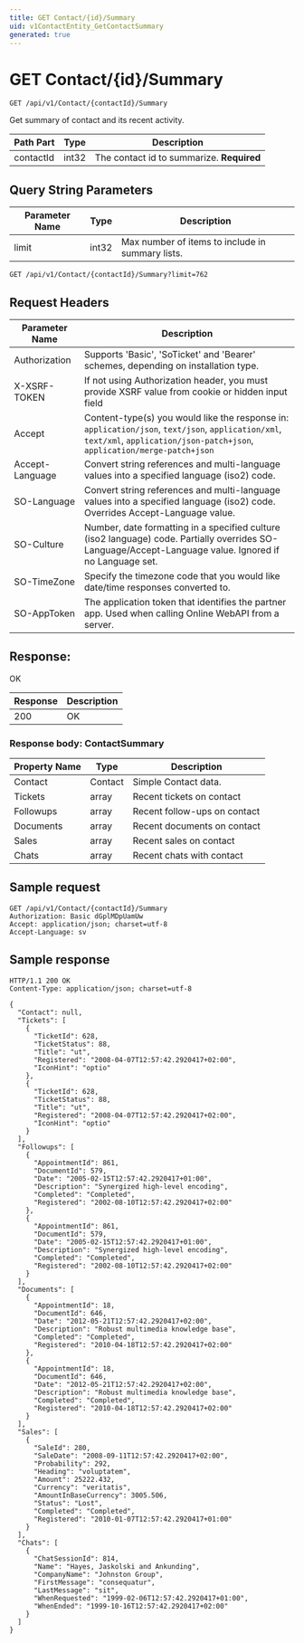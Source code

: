 ```yaml
---
title: GET Contact/{id}/Summary
uid: v1ContactEntity_GetContactSummary
generated: true
---
```


# GET Contact/{id}/Summary

```http
GET /api/v1/Contact/{contactId}/Summary
```

Get summary of contact and its recent activity.






| Path Part | Type | Description |
|-----------|------|-------------|
| contactId | int32 | The contact id to summarize. **Required** |


## Query String Parameters

| Parameter Name | Type |  Description |
|----------------|------|--------------|
| limit | int32 |  Max number of items to include in summary lists. |

```http
GET /api/v1/Contact/{contactId}/Summary?limit=762
```


## Request Headers

| Parameter Name | Description |
|----------------|-------------|
| Authorization  | Supports 'Basic', 'SoTicket' and 'Bearer' schemes, depending on installation type. |
| X-XSRF-TOKEN   | If not using Authorization header, you must provide XSRF value from cookie or hidden input field |
| Accept         | Content-type(s) you would like the response in: `application/json`, `text/json`, `application/xml`, `text/xml`, `application/json-patch+json`, `application/merge-patch+json` |
| Accept-Language | Convert string references and multi-language values into a specified language (iso2) code. |
| SO-Language | Convert string references and multi-language values into a specified language (iso2) code. Overrides Accept-Language value. |
| SO-Culture | Number, date formatting in a specified culture (iso2 language) code. Partially overrides SO-Language/Accept-Language value. Ignored if no Language set. |
| SO-TimeZone | Specify the timezone code that you would like date/time responses converted to. |
| SO-AppToken | The application token that identifies the partner app. Used when calling Online WebAPI from a server. |


## Response:

OK

| Response | Description |
|----------------|-------------|
| 200 | OK |

### Response body: ContactSummary

| Property Name | Type |  Description |
|----------------|------|--------------|
| Contact | Contact | Simple Contact data. |
| Tickets | array | Recent tickets on contact |
| Followups | array | Recent follow-ups on contact |
| Documents | array | Recent documents on contact |
| Sales | array | Recent sales on contact |
| Chats | array | Recent chats with contact |

## Sample request

```http!
GET /api/v1/Contact/{contactId}/Summary
Authorization: Basic dGplMDpUamUw
Accept: application/json; charset=utf-8
Accept-Language: sv
```

## Sample response

```http_
HTTP/1.1 200 OK
Content-Type: application/json; charset=utf-8

{
  "Contact": null,
  "Tickets": [
    {
      "TicketId": 628,
      "TicketStatus": 88,
      "Title": "ut",
      "Registered": "2008-04-07T12:57:42.2920417+02:00",
      "IconHint": "optio"
    },
    {
      "TicketId": 628,
      "TicketStatus": 88,
      "Title": "ut",
      "Registered": "2008-04-07T12:57:42.2920417+02:00",
      "IconHint": "optio"
    }
  ],
  "Followups": [
    {
      "AppointmentId": 861,
      "DocumentId": 579,
      "Date": "2005-02-15T12:57:42.2920417+01:00",
      "Description": "Synergized high-level encoding",
      "Completed": "Completed",
      "Registered": "2002-08-10T12:57:42.2920417+02:00"
    },
    {
      "AppointmentId": 861,
      "DocumentId": 579,
      "Date": "2005-02-15T12:57:42.2920417+01:00",
      "Description": "Synergized high-level encoding",
      "Completed": "Completed",
      "Registered": "2002-08-10T12:57:42.2920417+02:00"
    }
  ],
  "Documents": [
    {
      "AppointmentId": 18,
      "DocumentId": 646,
      "Date": "2012-05-21T12:57:42.2920417+02:00",
      "Description": "Robust multimedia knowledge base",
      "Completed": "Completed",
      "Registered": "2010-04-18T12:57:42.2920417+02:00"
    },
    {
      "AppointmentId": 18,
      "DocumentId": 646,
      "Date": "2012-05-21T12:57:42.2920417+02:00",
      "Description": "Robust multimedia knowledge base",
      "Completed": "Completed",
      "Registered": "2010-04-18T12:57:42.2920417+02:00"
    }
  ],
  "Sales": [
    {
      "SaleId": 280,
      "SaleDate": "2008-09-11T12:57:42.2920417+02:00",
      "Probability": 292,
      "Heading": "voluptatem",
      "Amount": 25222.432,
      "Currency": "veritatis",
      "AmountInBaseCurrency": 3005.506,
      "Status": "Lost",
      "Completed": "Completed",
      "Registered": "2010-01-07T12:57:42.2920417+01:00"
    }
  ],
  "Chats": [
    {
      "ChatSessionId": 814,
      "Name": "Hayes, Jaskolski and Ankunding",
      "CompanyName": "Johnston Group",
      "FirstMessage": "consequatur",
      "LastMessage": "sit",
      "WhenRequested": "1999-02-06T12:57:42.2920417+01:00",
      "WhenEnded": "1999-10-16T12:57:42.2920417+02:00"
    }
  ]
}
```